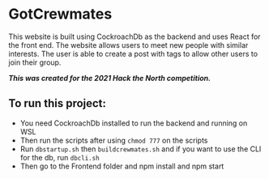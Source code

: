 # GotCrewmates

This website is built using CockroachDb as the backend and uses React for the front end. The website allows users to meet new people with similar interests. The user is able to create a post with tags to allow other users to join their group. 

***This was created for the 2021 Hack the North competition.***

## To run this project:
* You need CockroachDb installed to run the backend and running on WSL
* Then run the scripts after using `chmod 777` on the scripts 
* Run `dbstartup.sh` then `buildcrewmates.sh` and if you want to use the CLI for the db, run `dbcli.sh`
* Then go to the Frontend folder and npm install and npm start
